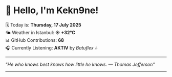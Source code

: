 # 👋 Hello, I'm Kekn9ne!

🗓️ Today is: **Thursday, 17 July 2025**  
🌤️ Weather in Istanbul: **☀️   +32°C**  
📊 GitHub Contributions: **68**  
🎧 Currently Listening: **AKTIV** by *Batuflex* 🎶

---

_"He who knows best knows how little he knows. — *Thomas Jefferson*"_

---
